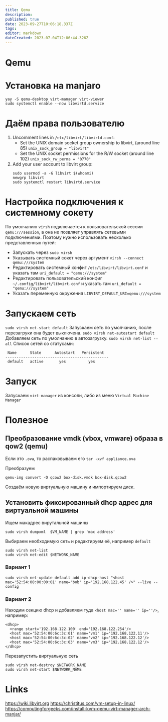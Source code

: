 ```yaml
---
title: Qemu
description: 
published: true
date: 2023-09-27T10:06:18.337Z
tags: 
editor: markdown
dateCreated: 2023-07-04T12:06:44.326Z
---
```


# Qemu

# Установка на manjaro

```
yay -S qemu-desktop virt-manager virt-viewer
sudo systemctl enable --now libvirtd.service
```

# Даём права пользователю

1. Uncomment lines in `/etc/libvirt/libvirtd.conf`:
	- Set the UNIX domain socket group ownership to libvirt, (around line 85) `unix_sock_group = "libvirt"`
	- Set the UNIX socket permissions for the R/W socket (around line 102) `unix_sock_rw_perms = "0770"`
3. Add your user account to libvirt group:
	```
	sudo usermod -a -G libvirt $(whoami)
	newgrp libvirt
	sudo systemctl restart libvirtd.service
	```
  
# Настройка подключения к системному сокету

По умолчанию `virsh` подключается к пользовательской сессии `qemu:///session`, а она не позвляет управлять сетевыми подключениями. Поэтому нужно использовать несколько представленных путей:
- Запускать через `sudo virsh`
- Указывать системный сокет через аргумент `virsh --connect qemu:///system`
- Редактировать системный конфиг `/etc/libvirt/libvirt.conf` и указать там `uri_default = "qemu:///system"`
- Редактировать пользовательский конфиг `~/.config/libvirt/libvirt.conf` и указать там `uri_default = "qemu:///system"`
- Указать переменную окружения `LIBVIRT_DEFAULT_URI=qemu:///system`

# Запускаем сеть

`sudo virsh net-start default` Запускаем сеть по умолчанию, после перезагруки она будет выключена.
`sudo virsh net-autostart default` Добавляем сеть по умолчанию в автозагрузку.
`sudo virsh net-list --all` Список сетей со статусами:

```
 Name      State      Autostart   Persistent
----------------------------------------------
 default   active       yes          yes

```


# Запуск

Запускаем `virt-manager` из консоли, либо из меню `Virtual Machine Manager`

# Полезное
## Преобразование vmdk (vbox, vmware) образа в qow2 (qemu)

Если это `.ova`, то распаковываем его `tar -xvf appliance.ova`

Преобразуем
```
qemu-img convert -O qcow2 box-disk.vmdk box-disk.qcow2
```

Создаём новую виртуальную машину и импортируем диск.

## Установить фиксированный dhcp адрес для виртуальной машины

Ищем макадрес вирутальной машины

```
sudo virsh dumpxml  $VM_NAME | grep 'mac address'
```

Выбираем необходимую сеть и редактируем её, например `default`
```
sudo virsh net-list
sudo virsh net-edit $NETWORK_NAME
```

### Вариант 1

```
sudo virsh net-update default add ip-dhcp-host "<host mac='52:54:00:00:00:01' name='bob' ip='192.168.122.45' />" --live --config
```

### Вариант 2

Находим секцию dhcp и добавляем туда `<host mac='' name='' ip=''/>`, например:

```
<dhcp>
  <range start='192.168.122.100' end='192.168.122.254'/>
  <host mac='52:54:00:6c:3c:01' name='vm1' ip='192.168.122.11'/>
  <host mac='52:54:00:6c:3c:02' name='vm2' ip='192.168.122.12'/>
  <host mac='52:54:00:6c:3c:03' name='vm3' ip='192.168.122.12'/>
</dhcp>
```

Перезапустить виртуальную сеть

```
sudo virsh net-destroy $NETWORK_NAME
sudo virsh net-start $NETWORK_NAME
```



# Links

https://wiki.libvirt.org
https://christitus.com/vm-setup-in-linux/
https://computingforgeeks.com/install-kvm-qemu-virt-manager-arch-manjar/